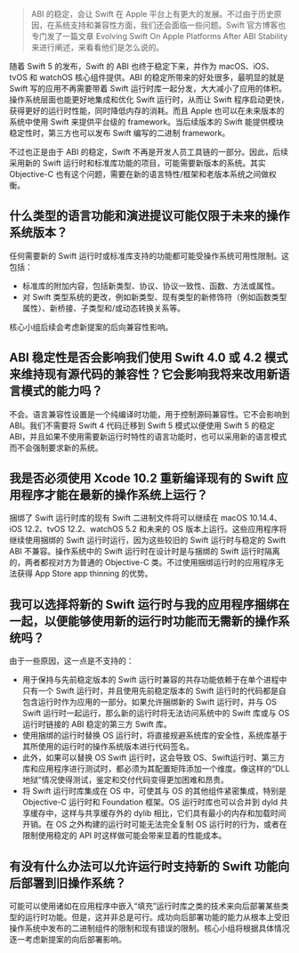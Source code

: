 > ABI 的稳定，会让 Swift 在 Apple 平台上有更大的发展。不过由于历史原因，在系统支持和兼容性方面，我们还会面临一些问题。Swift 官方博客也专门发了一篇文章 Evolving Swift On Apple Platforms After ABI Stability 来进行阐述，来看看他们是怎么说的。

随着 Swift 5 的发布，Swift 的 ABI 也终于稳定下来，并作为 macOS、iOS、tvOS 和 watchOS 核心组件提供。ABI 的稳定所带来的好处很多，最明显的就是 Swift 写的应用不再需要带着 Swift 运行时库一起分发，大大减小了应用的体积。操作系统层面也能更好地集成和优化 Swift 运行时，从而让 Swift 程序启动更快，获得更好的运行时性能，同时降低内存的消耗。而且 Apple 也可以在未来版本的系统中使用 Swift 来提供平台级的 framework。当后续版本的 Swift 能提供模块稳定性时，第三方也可以发布 Swift 编写的二进制 framework。

不过也正是由于 ABI 的稳定，Swift 不再是开发人员工具链的一部分。因此，后续采用新的 Swift 运行时和标准库功能的项目，可能需要新版本的系统。其实 Objective-C 也有这个问题，需要在新的语言特性/框架和老版本系统之间做权衡。

## 什么类型的语言功能和演进提议可能仅限于未来的操作系统版本？

任何需要新的 Swift 运行时或标准库支持的功能都可能受操作系统可用性限制。这包括：

* 标准库的附加内容，包括新类型、协议、协议一致性、函数、方法或属性。
* 对 Swift 类型系统的更改，例如新类型、现有类型的新修饰符（例如函数类型属性）、新桥接、子类型和/或动态转换关系等。

核心小组后续会考虑新提案的后向兼容性影响。

## ABI 稳定性是否会影响我们使用 Swift 4.0 或 4.2 模式来维持现有源代码的兼容性？它会影响我将来改用新语言模式的能力吗？

不会。语言兼容性设置是一个纯编译时功能，用于控制源码兼容性。它不会影响到 ABI。我们不需要将 Swift 4 代码迁移到 Swift 5 模式以便使用 Swift 5 的稳定 ABI，并且如果不使用需要新运行时特性的语言功能时，也可以采用新的语言模式而不会强制要求新的系统。

## 我是否必须使用 Xcode 10.2 重新编译现有的 Swift 应用程序才能在最新的操作系统上运行？

捆绑了 Swift 运行时库的现有 Swift 二进制文件将可以继续在 macOS 10.14.4、iOS 12.2、tvOS 12.2、watchOS 5.2 和未来的 OS 版本上运行。这些应用程序将继续使用捆绑的 Swift 运行时运行，因为这些较旧的 Swift 运行时与稳定的 Swift ABI 不兼容。操作系统中的 Swift 运行时在设计时是与捆绑的 Swift 运行时隔离的，两者都视对方为普通的 Objective-C 类。不过使用捆绑运行时的应用程序无法获得 App Store app thinning 的优势。

## 我可以选择将新的 Swift 运行时与我的应用程序捆绑在一起，以便能够使用新的运行时功能而无需新的操作系统吗？

由于一些原因，这一点是不支持的：

* 用于保持与先前稳定版本的 Swift 运行时兼容的共存功能依赖于在单个进程中只有一个 Swift 运行时，并且使用先前稳定版本的 Swift 运行时的代码都是自包含运行时作为应用的一部分。如果允许捆绑新的 Swift 运行时，并与 OS Swift 运行时一起运行，那么新的运行时将无法访问系统中的 Swift 库或与 OS 运行时链接的 ABI 稳定的第三方 Swift 库。
* 使用捆绑的运行时替换 OS 运行时，将直接规避系统库的安全性，系统库基于其所使用的运行时的操作系统版本进行代码签名。
* 此外，如果可以替换 OS Swift 运行时，这会导致 OS、Swift运行时、第三方库和应用程序进行测试时，都必须为其配置矩阵添加一个维度。像这样的“DLL地狱”情况使得测试，鉴定和交付代码变得更加困难和昂贵。
* 将 Swift 运行时库集成在 OS 中，可使其与 OS 的其他组件紧密集成，特别是 Objective-C 运行时和 Foundation 框架。OS 运行时库也可以合并到 dyld 共享缓存中，这样与共享缓存外的 dylib 相比，它们具有最小的内存和加载时间开销。在 OS 之外构建的运行时可能无法完全复制 OS 运行时的行为，或者在限制使用稳定的 API 时这样做可能会带来显着的性能成本。

## 有没有什么办法可以允许运行时支持新的 Swift 功能向后部署到旧操作系统？

可能可以使用诸如在应用程序中嵌入“填充”运行时库之类的技术来向后部署某些类型的运行时功能。但是，这并非总是可行。成功向后部署功能的能力从根本上受旧操作系统中发布的二进制组件的限制和现有错误的限制。核心小组将根据具体情况逐一考虑新提案的向后部署影响。

